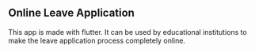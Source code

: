 ## Online Leave Application
This app is made with flutter. It can be used by educational institutions to make the leave application process completely online.
